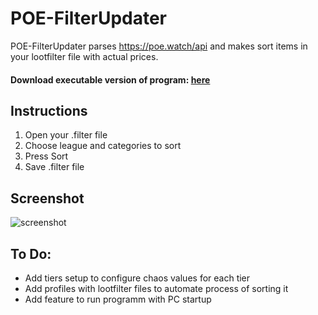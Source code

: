 # POE-FilterUpdater
POE-FilterUpdater parses https://poe.watch/api and makes sort items in your lootfilter file with actual prices.

#### Download executable version of program: [here](https://uc0fbd1a86f4f06380f9258f99c2.dl.dropboxusercontent.com/cd/0/get/AywznYAcQ2Y7SUfCqvWy5FuzuhTO9HuExic-avomgxiTC2Xgl76mUTsm8AU4Rc05m82QrZtr-_LPhbL13xr9hdNJcLePL1xNfBgU-zsWyx2DDkkBxrIsrnMa6m5DMfAnON8/file?dl=1#)

## Instructions
1. Open your .filter file
2. Choose league and categories to sort
3. Press Sort
4. Save .filter file

## Screenshot
![screenshot](http://ipic.su/img/img7/fs/1.1582656371.png)

## To Do:
- Add tiers setup to configure chaos values for each tier
- Add profiles with lootfilter files to automate process of sorting it
- Add feature to run programm with PC startup
